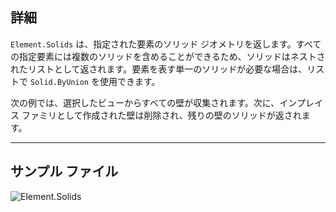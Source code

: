 ## 詳細
`Element.Solids` は、指定された要素のソリッド ジオメトリを返します。すべての指定要素には複数のソリッドを含めることができるため、ソリッドはネストされたリストとして返されます。要素を表す単一のソリッドが必要な場合は、リストで `Solid.ByUnion` を使用できます。

次の例では、選択したビューからすべての壁が収集されます。次に、インプレイス ファミリとして作成された壁は削除され、残りの壁のソリッドが返されます。

___
## サンプル ファイル

![Element.Solids](./Revit.Elements.Element.Solids_img.jpg)
